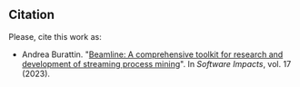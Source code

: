 ## Citation

Please, cite this work as:
* Andrea Burattin. "[Beamline: A comprehensive toolkit for research and development of streaming process mining](https://andrea.burattin.net/publications/2023-simpa)". In *Software Impacts*, vol. 17 (2023).

